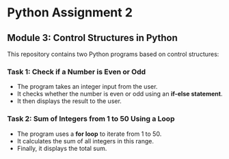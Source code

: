 # Python Assignment 2

## Module 3: Control Structures in Python

This repository contains two Python programs based on control structures:

### Task 1: Check if a Number is Even or Odd
- The program takes an integer input from the user.
- It checks whether the number is even or odd using an **if-else statement**.
- It then displays the result to the user.

### Task 2: Sum of Integers from 1 to 50 Using a Loop
- The program uses a **for loop** to iterate from 1 to 50.
- It calculates the sum of all integers in this range.
- Finally, it displays the total sum.
